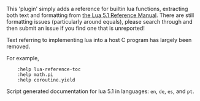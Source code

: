 This 'plugin' simply adds a reference for builtin lua functions, extracting both text and formatting from [the Lua 5.1 Reference Manual](https://www.lua.org/manual/5.1/manual.html). There are still formatting issues (particularly around equals), please search through and then submit an issue if you find one that is unreported!

Text referring to implementing lua into a host C program has largely been removed.

For example,
``` vim
    :help lua-reference-toc
    :help math.pi
    :help coroutine.yield
```

Script generated documentation for lua 5.1 in languages: `en`, `de`, `es`, and `pt`.
